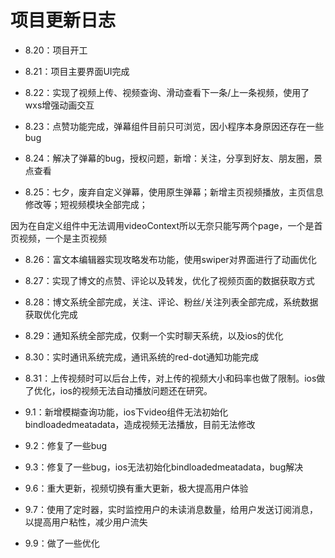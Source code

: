# 项目更新日志

   - 8.20：项目开工

   - 8.21：项目主要界面UI完成

   - 8.22：实现了视频上传、视频查询、滑动查看下一条/上一条视频，使用了wxs增强动画交互

   - 8.23：点赞功能完成，弹幕组件目前只可浏览，因小程序本身原因还存在一些bug

   - 8.24：解决了弹幕的bug，授权问题，新增：关注，分享到好友、朋友圈，景点查看

   - 8.25：七夕，废弃自定义弹幕，使用原生弹幕；新增主页视频播放，主页信息修改等；短视频模块全部完成；

   因为在自定义组件中无法调用videoContext所以无奈只能写两个page，一个是首页视频，一个是主页视频

   - 8.26：富文本编辑器实现攻略发布功能，使用swiper对界面进行了动画优化

   - 8.27：实现了博文的点赞、评论以及转发，优化了视频页面的数据获取方式

   - 8.28：博文系统全部完成，关注、评论、粉丝/关注列表全部完成，系统数据获取优化完成

   - 8.29：通知系统全部完成，仅剩一个实时聊天系统，以及ios的优化

   - 8.30：实时通讯系统完成，通讯系统的red-dot通知功能完成

   - 8.31：上传视频时可以后台上传，对上传的视频大小和码率也做了限制。ios做了优化，ios的视频无法自动播放问题还在研究。

   - 9.1：新增模糊查询功能，ios下video组件无法初始化bindloadedmeatadata，造成视频无法播放，目前无法修改

   - 9.2：修复了一些bug

   - 9.3：修复了一些bug，ios无法初始化bindloadedmeatadata，bug解决

   - 9.6：重大更新，视频切换有重大更新，极大提高用户体验

   - 9.7：使用了定时器，实时监控用户的未读消息数量，给用户发送订阅消息，以提高用户粘性，减少用户流失

   - 9.9：做了一些优化